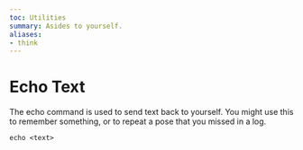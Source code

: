 ```yaml
---
toc: Utilities
summary: Asides to yourself.
aliases:
- think
---
```

# Echo Text

The echo command is used to send text back to yourself.  You might use this to remember something, or to repeat a pose that you missed in a log.

`echo <text>`